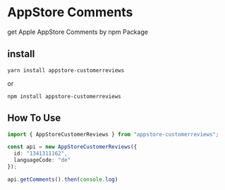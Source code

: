 # AppStore Comments

get Apple AppStore Comments by npm Package

## install

`yarn install appstore-customerreviews`

or

`npm install appstore-customerreviews`

## How To Use

```ts
import { AppStoreCustomerReviews } from "appstore-customerreviews";

const api = new AppStoreCustomerReviews({
  id: "1341311162",
  languageCode: "de"
});

api.getComments().then(console.log)

```